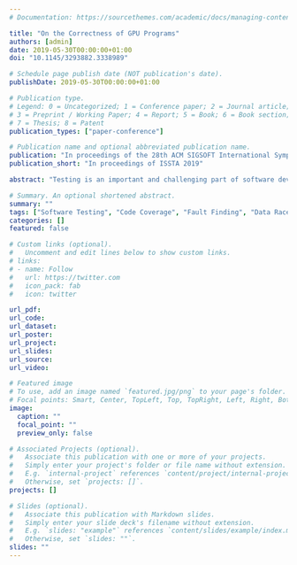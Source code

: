 ```yaml
---
# Documentation: https://sourcethemes.com/academic/docs/managing-content/

title: "On the Correctness of GPU Programs"
authors: [admin]
date: 2019-05-30T00:00:00+01:00
doi: "10.1145/3293882.3338989"

# Schedule page publish date (NOT publication's date).
publishDate: 2019-05-30T00:00:00+01:00

# Publication type.
# Legend: 0 = Uncategorized; 1 = Conference paper; 2 = Journal article;
# 3 = Preprint / Working Paper; 4 = Report; 5 = Book; 6 = Book section;
# 7 = Thesis; 8 = Patent
publication_types: ["paper-conference"]

# Publication name and optional abbreviated publication name.
publication: "In proceedings of the 28th ACM SIGSOFT International Symposium on Software Testing and Analysis (ISSTA 2019)"
publication_short: "In proceedings of ISSTA 2019"

abstract: "Testing is an important and challenging part of software development and its effectiveness depends on the quality of test cases. However, there exists no means of measuring quality of tests developed for GPU programs and as a result, no test case generation techniques for GPU programs aiming at high test effectiveness. Existing criteria for sequential and threaded CPU programs cannot be directly applied to GPU programs as GPU follows a completely different memory and execution model.\n\nWe surveyed existing work on GPU program verification and bug fixes of open source GPU programs. Based on our findings, we define barrier, branch and loop coverage criteria and propose a set of mutation operators to measure fault finding capabilities of test cases. CLTestCheck, a framework for measuring quality of tests developed for GPU programs by code coverage analysis, fault seeding and work-group schedule amplification has been developed and evaluated using industry standard benchmarks. Experiments show that the framework is able to automatically measure test effectiveness and reveal unusual behaviours. Our planned work includes data flow coverage adopted for GPU programs to probe the underlying cause of unusual kernel behaviours and a more comprehensive work-group scheduler. We also plan to design and develop an automatic test case generator aiming at generating high quality test suites for GPU programs."

# Summary. An optional shortened abstract.
summary: ""
tags: ["Software Testing", "Code Coverage", "Fault Finding", "Data Race", "GPU", "OpenCL", "Test Case Generation"]
categories: []
featured: false

# Custom links (optional).
#   Uncomment and edit lines below to show custom links.
# links:
# - name: Follow
#   url: https://twitter.com
#   icon_pack: fab
#   icon: twitter

url_pdf:
url_code:
url_dataset:
url_poster:
url_project:
url_slides:
url_source:
url_video:

# Featured image
# To use, add an image named `featured.jpg/png` to your page's folder. 
# Focal points: Smart, Center, TopLeft, Top, TopRight, Left, Right, BottomLeft, Bottom, BottomRight.
image:
  caption: ""
  focal_point: ""
  preview_only: false

# Associated Projects (optional).
#   Associate this publication with one or more of your projects.
#   Simply enter your project's folder or file name without extension.
#   E.g. `internal-project` references `content/project/internal-project/index.md`.
#   Otherwise, set `projects: []`.
projects: []

# Slides (optional).
#   Associate this publication with Markdown slides.
#   Simply enter your slide deck's filename without extension.
#   E.g. `slides: "example"` references `content/slides/example/index.md`.
#   Otherwise, set `slides: ""`.
slides: ""
---
```

